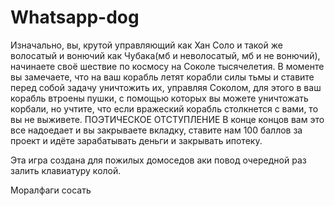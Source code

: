 # Whatsapp-dog
Изначально, вы, крутой управляющий как Хан Соло и такой же волосатый и вонючий как Чубака(мб и неволосатый, мб и не вонючий), начинаете своё шествие по космосу на Соколе тысячелетия. В моменте вы замечаете, что на ваш корабль летят корабли силы тьмы и ставите перед собой задачу уничтожить их, управляя Соколом, для этого в ваш корабль втроены пушки, с помощью которых вы можете уничтожать корбали, но учтите, что если вражеский корабль столкнется с вами, то вы не выживете.
ПОЭТИЧЕСКОЕ ОТСТУПЛЕНИЕ В конце концов вам это все надоедает и вы закрываете вкладку, ставите нам 100 баллов за проект и идёте зарабатывать деньги и закрывать ипотеку.
 
Эта игра создана для пожилых домоседов аки повод очередной раз залить клавиатуру колой.

Моралфаги сосать
